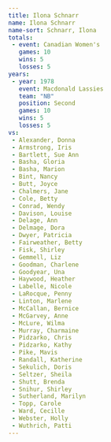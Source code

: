 ```yaml
---
title: Ilona Schnarr
name: Ilona Schnarr
name-sort: Schnarr, Ilona
totals:
 - event: Canadian Women's
   games: 10
   wins: 5
   losses: 5
years:
 - year: 1978
   event: Macdonald Lassies
   team: "NB"
   position: Second
   games: 10
   wins: 5
   losses: 5
vs:
 - Alexander, Donna
 - Armstrong, Iris
 - Bartlett, Sue Ann
 - Basha, Gloria
 - Basha, Marion
 - Bint, Nancy
 - Butt, Joyce
 - Chalmers, Jane
 - Cole, Betty
 - Conrad, Wendy
 - Davison, Louise
 - Delage, Ann
 - Delmage, Dora
 - Dwyer, Patricia
 - Fairweather, Betty
 - Fisk, Shirley
 - Gemmell, Liz
 - Goodman, Charlene
 - Goodyear, Una
 - Haywood, Heather
 - Labelle, Nicole
 - LaRocque, Penny
 - Linton, Marlene
 - McCallan, Bernice
 - McGarvey, Anne
 - McLure, Wilma
 - Murray, Charmaine
 - Pidzarko, Chris
 - Pidzarko, Kathy
 - Pike, Mavis
 - Randall, Katherine
 - Sekulich, Doris
 - Seltzer, Sheila
 - Shutt, Brenda
 - Snihur, Shirley
 - Sutherland, Marilyn
 - Topp, Carole
 - Ward, Cecille
 - Webster, Holly
 - Wuthrich, Patti
---
```

